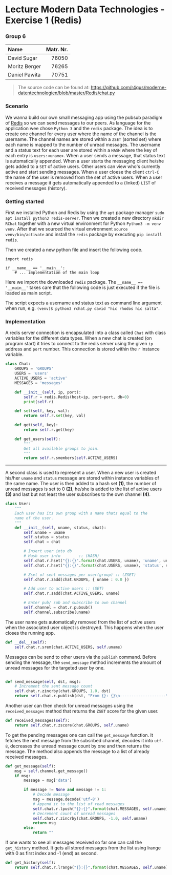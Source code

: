 # Lecture Modern Data Technologies - Exercise 1 (Redis)

### Group 6

| Name | Matr. Nr. |
|:-----|----------:|
| David Sugar | 76050 |
| Moritz Berger| 76265 |
| Daniel Pawita| 70751 |

> The source code can be found at: https://github.com/r4gus/moderne-datentechnologien/blob/master/Redis/chat.py

### Scenario

We wanna build our own small messaging app using the pubsub paradigm
of [Redis](https://redis.io/) so we can send messages to our peers. As
language for the application wee chose `Python 3` and the
`redis` package. The idea is to create one channel for every user
where the name of the channel is the username. The channel names are
stored within a `ZSET` (sorted set) where each name is mapped to the
number of unread messages. The username and a status text for each user are stored 
within a `HASH` where the key of each entry is `users:<uname>`. When
a user sends a message, that status text is automatically appended. When a user
starts the messaging client he/she gets added to a `SET` of active users. Other
users can view who's currently active and start sending messages. When a user
cloese the client `ctrl-C` the name of the user is removed from the set of
active users. When a user receives a message it gets automatically appended
to a (linked) `LIST` of received messages (history).

### Getting started

First we installed Python and Redis by using the `apt` package manager
`sudo apt install python3 redis-server`. Then we created a new directory `mkdir RChat`
together with a new virtual environment for Python `Python3 -m venv venv`.
After that we sourced the virtual environment `source venv/bin/activate`
and install the `redis` package by executing `pip install redis`.

Then we created a new python file and insert the following code.

```
import redis

if __name__ == '__main__':
    # ... implementation of the main loop
```

Here we import the downloaded `redis` package. The `__name__ == '__main__'`
takes care that the following code is just executed if the file
is loaded as main script.

The script expects a username and status text as command line argument when run,
e.g. `(venv)$ python3 rchat.py david "hic rhodos hic salta"`.

### Implementation

A redis server connection is encapsulated into a class called `Chat` with
class variables for the different data types. When a new chat
is created (on program start) it tries to connect to the redis server
using the given `ip` address and `port` number. This connection is stored
within the `r` instance variable.

```python
class Chat:
    GROUPS = 'GROUPS'
    USERS = 'users'
    ACTIVE_USERS = 'active'
    MESSAGES = 'messages'

    def __init__(self, ip, port):
        self.r = redis.Redis(host=ip, port=port, db=0)
        print(self.r)

    def set(self, key, val):
        return self.r.set(key, val)

    def get(self, key):
        return self.r.get(key)

    def get_users(self):
        """
        Get all available groups to join.
        """
        return self.r.smembers(self.ACTIVE_USERS)
```

---

A second class is used to represent a user. When a new user is created
his/her `uname` and `status` message are stored within instance variables
of the same name. The user is then added to a hash set __(1)__, the number
of unread messages is set to 0 __(2)__, he/she is added to the list of
active users __(3)__ and last but not least the user subscribes to the own
channel __(4)__.


```python
class User:
    """
    Each user has its own group with a name thats equal to the
    name of the user.
    """
    def __init__(self, uname, status, chat):
        self.uname = uname
        self.status = status
        self.chat = chat

        # Insert user into db                                                   # (1)
        # Hash user info        :: (HASH)
        self.chat.r.hset("{}:{}".format(chat.USERS, uname), 'uname', uname)
        self.chat.r.hset("{}:{}".format(chat.USERS, uname), 'status', status)

        # Zset of sent messages per user(group) :: (ZSET)                       # (2)
        self.chat.r.zadd(chat.GROUPS, { uname : 0.0 })

        # Add user to active users :: (SET)                                     #(3)
        self.chat.r.sadd(chat.ACTIVE_USERS, uname)

        # Enter pub/ sub and subscribe to own channel                           # (4)
        self.channel = chat.r.pubsub()
        self.channel.subscribe(uname)
```

The user name gets automatically removed from the list of active users when the
associated user object is destroyed. This happens when the user closes the
running app.

```python
def __del__(self):
    self.chat.r.srem(chat.ACTIVE_USERS, self.uname)
```

Messages can be send to other users via the `publish` command. Before sending
the message, the `send_message` method increments the amount of unread messages
for the targeted user by one.

```python

def send_message(self, dst, msg):
    # Increment the sent message count
    self.chat.r.zincrby(chat.GROUPS, 1.0, dst)
    return self.chat.r.publish(dst, "From {}: {}\n--------------------\n{}\n--------------------\n".format(self.uname, self.status, msg))

```

Another user can then check for unread messages using the `received_messages`
method that returns the `ZSET` score for the given user.

```python
def received_messages(self):
    return self.chat.r.zscore(chat.GROUPS, self.uname)
```

To get the pending messages one can call the `get_message` function. It fetches
the next message from the subsribed channel, decodes it into `utf-8`, decreases
the unread message count by one and then returns the message. The method also
appends the message to a list of already received messages.

```python
def get_message(self):
    msg = self.channel.get_message()
    if msg:
        message = msg['data']

        if message != None and message != 1:
            # Decode message
            msg = message.decode('utf-8') 
            # Append it to the list of read messages
            self.chat.r.lpush("{}:{}".format(chat.MESSAGES, self.uname), msg) 
            # Decrement count of unread messages
            self.chat.r.zincrby(chat.GROUPS, -1.0, self.uname)
            return msg
        else:
            return ""
```

If one wants to see all messages received so far one can call the `get_history`
method. It gets all stored messages from the list using lrange with 0 as first index and
-1 (end) as second.

```python
def get_history(self):
    return self.chat.r.lrange("{}:{}".format(chat.MESSAGES, self.uname), 0, -1)
```

















